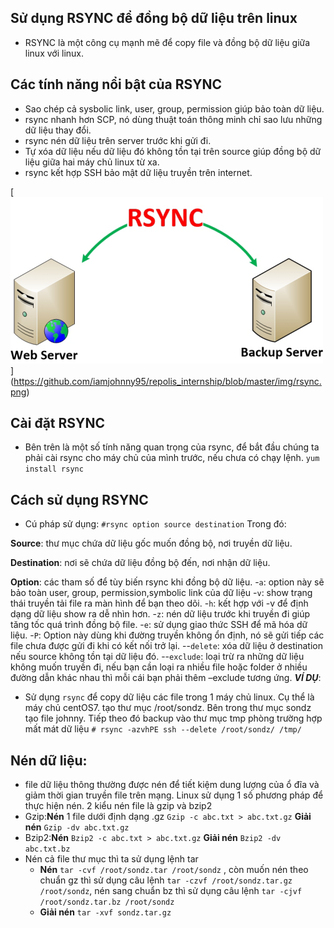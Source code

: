## Sử dụng RSYNC để đồng bộ dữ liệu trên linux
- RSYNC là một công cụ mạnh mẽ để copy file và đồng bộ dữ liệu giữa linux với linux.
## Các tính năng nổi bật của RSYNC 
- Sao chép cả sysbolic link, user, group, permission giúp bảo toàn dữ liệu.
- rsync nhanh hơn SCP, nó dùng thuật toán thông minh chỉ sao lưu những dữ liệu thay đổi.
- rsync nén dữ liệu trên server trước khi gửi đi.
- Tự xóa dữ liệu nếu dữ liệu đó không tồn tại trên source giúp đồng bộ dữ liệu giữa hai máy chủ linux từ xa.
- rsync kết hợp SSH bảo mật dữ liệu truyền trên internet.

[![](https://github.com/iamjohnny95/repolis_internship/raw/master/img/rsync.png)]
(https://github.com/iamjohnny95/repolis_internship/blob/master/img/rsync.png)

## Cài đặt RSYNC
- Bên trên là một số tính năng quan trọng của rsync, để bắt đầu chúng ta phải cài rsync cho máy chủ của mình trước, nếu chưa có chạy lệnh.
 `yum install rsync`
## Cách sử dụng RSYNC
- Cú pháp sử dụng:
`#rsync option source destination`
Trong đó:

**Source**: thư mục chứa dữ liệu gốc muốn đồng bộ, nơi truyền dữ liệu.

**Destination**: nơi sẽ chứa dữ liệu đồng bộ đến, nơi nhận dữ liệu.

**Option**: các tham số để tùy biến rsync khi đồng bộ dữ liệu.
-`a`: option này sẽ bảo toàn user, group, permission,symbolic link của dữ liệu
-`v`: show trạng thái truyền tải file ra màn hình để bạn theo dõi.
-`h`: kết hợp với -v để định dạng dữ liệu show ra dễ nhìn hơn.
-`z`: nén dữ liệu trước khi truyền đi giúp tăng tốc quá trình đồng bộ file.
-`e`: sử dụng giao thức SSH để mã hóa dữ liệu.
-`P`: Option này dùng khi đường truyền không ổn định, nó sẽ gửi tiếp các file chưa được gửi đi khi có kết nối trở lại.
--`delete`: xóa dữ liệu ở destination nếu source không tồn tại dữ liệu đó.
--`exclude`: loại trừ ra những dữ liệu không muốn truyền đi, nếu bạn cần loại ra nhiều file hoặc folder ở nhiều đường dẫn khác nhau thì mỗi cái bạn phải thêm –exclude tương ứng.
***VÍ DỤ***:
- Sử dụng `rsync` để copy dữ liệu các file trong 1 máy chủ linux. Cụ thể là máy chủ centOS7. tạo thư mục /root/sondz. Bên trong thư mục sondz tạo file johnny. Tiếp theo đó backup vào thư mục tmp phòng trường hợp mất mát dữ liệu 
`# rsync -azvhPE ssh --delete /root/sondz/ /tmp/`
## Nén dữ liệu:
- file dữ liệu thông thường được nén để tiết kiệm dung lượng của ổ đĩa và giảm thời gian truyền file trên mạng. Linux sử dụng 1 số phương pháp để thực hiện nén. 2 kiểu nén file là gzip và bzip2
 - Gzip:**Nén** 1 file dưới định dạng .gz `Gzip -c abc.txt > abc.txt.gz`
        **Giải nén** `Gzip -dv abc.txt.gz` 
 - Bzip2:**Nén** `Bzip2 -c abc.txt > abc.txt.gz`
 		 **Giải nén** `Bzip2 -dv abc.txt.bz`
 - Nén cả file thư mục thì ta sử dụng lệnh tar
   - **Nén** `tar -cvf /root/sondz.tar /root/sondz` , còn muốn nén theo chuẩn gz thì sử dụng câu lệnh `tar -czvf /root/sondz.tar.gz /root/sondz`, nén sang chuẩn bz thì sử dụng câu lệnh `tar -cjvf /root/sondz.tar.bz /root/sondz`
   - **Giải nén** `tar -xvf sondz.tar.gz` 
   



